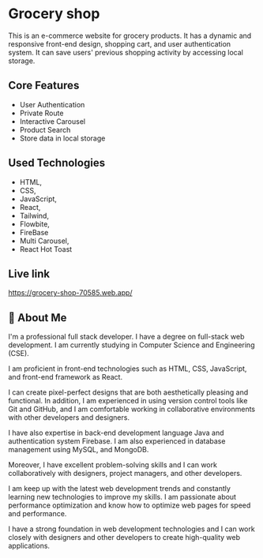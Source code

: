 # Grocery shop

This is an e-commerce website for grocery products. It has a dynamic and
responsive front-end design, shopping cart, and user authentication system. It can
save users' previous shopping activity by accessing local storage.

## Core Features

- User Authentication
- Private Route
- Interactive Carousel
- Product Search
- Store data in local storage

## Used Technologies

- HTML, 
- CSS,
- JavaScript,
- React,
- Tailwind,
- Flowbite,
- FireBase
- Multi Carousel,
- React Hot Toast


## Live link

https://grocery-shop-70585.web.app/

## 🚀 About Me
I'm a professional full stack developer. I have a degree on full-stack web development. I am currently studying in Computer Science and Engineering (CSE). 

I am proficient in front-end technologies such as HTML, CSS, JavaScript, and front-end framework as React. 

I can create pixel-perfect designs that are both aesthetically pleasing and functional. In addition, I am experienced in using version control tools like Git and GitHub, and I am comfortable working in collaborative environments with other developers and designers. 

I have also expertise in back-end development language Java and authentication system Firebase. I am also experienced in database management using MySQL, and MongoDB.

Moreover, I have excellent problem-solving skills and I can work collaboratively with designers, project managers, and other developers. 

I am keep up with the latest web development trends and constantly learning new technologies to improve my skills. I am passionate about performance optimization and know how to optimize web pages for speed and performance. 

I have a strong foundation in web development technologies and I can work closely with designers and other developers to create high-quality web applications.
